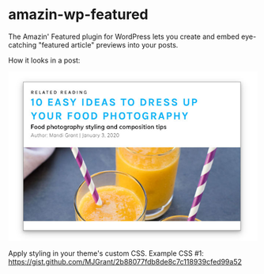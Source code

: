# amazin-wp-featured
The Amazin' Featured plugin for WordPress lets you create and embed eye-catching "featured article" previews into your posts.

How it looks in a post:

![alt text](samples/amazin-featured-article-box-sample1.jpg "Amazin Featured Box in action")

Apply styling in your theme's custom CSS.
Example CSS #1:
https://gist.github.com/MJGrant/2b88077fdb8de8c7c118939cfed99a52
